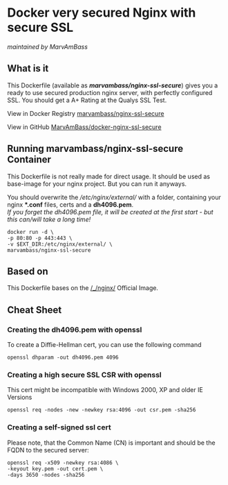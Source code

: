 # Docker very secured Nginx with secure SSL
_maintained by MarvAmBass_

## What is it

This Dockerfile (available as ___marvambass/nginx-ssl-secure___) gives you a ready to use secured production nginx server, with perfectly configured SSL. You should get a A+ Rating at the Qualys SSL Test.

View in Docker Registry [marvambass/nginx-ssl-secure](https://registry.hub.docker.com/u/marvambass/nginx-ssl-secure/)

View in GitHub [MarvAmBass/docker-nginx-ssl-secure](https://github.com/MarvAmBass/docker-nginx-ssl-secure)

## Running marvambass/nginx-ssl-secure Container

This Dockerfile is not really made for direct usage. It should be used as base-image for your nginx project. But you can run it anyways.

You should overwrite the _/etc/nginx/external/_ with a folder, containing your nginx __\*.conf__ files, certs and a __dh4096.pem__.   
_If you forget the dh4096.pem file, it will be created at the first start - but this can/will take a long time!_

    docker run -d \
    -p 80:80 -p 443:443 \
    -v $EXT_DIR:/etc/nginx/external/ \
    marvambass/nginx-ssl-secure

## Based on

This Dockerfile bases on the [/\_/nginx/](https://registry.hub.docker.com/_/nginx/) Official Image.

## Cheat Sheet

### Creating the dh4096.pem with openssl

To create a Diffie-Hellman cert, you can use the following command

    openssl dhparam -out dh4096.pem 4096

### Creating a high secure SSL CSR with openssl

This cert might be incompatible with Windows 2000, XP and older IE Versions

    openssl req -nodes -new -newkey rsa:4096 -out csr.pem -sha256

### Creating a self-signed ssl cert

Please note, that the Common Name (CN) is important and should be the FQDN to the secured server:

    openssl req -x509 -newkey rsa:4086 \
    -keyout key.pem -out cert.pem \
    -days 3650 -nodes -sha256
